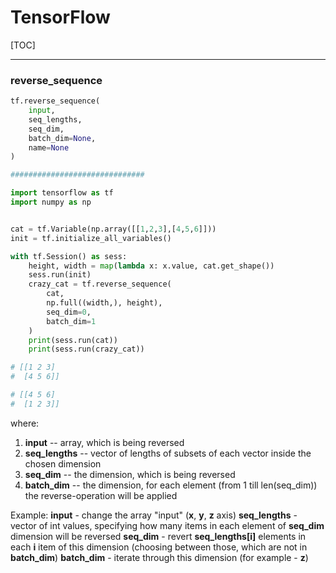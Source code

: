 # TensorFlow

[TOC]

---

### reverse_sequence

```py
tf.reverse_sequence(
    input,
    seq_lengths,
    seq_dim,
    batch_dim=None,
    name=None
)

##############################

import tensorflow as tf
import numpy as np


cat = tf.Variable(np.array([[1,2,3],[4,5,6]]))
init = tf.initialize_all_variables()

with tf.Session() as sess:
    height, width = map(lambda x: x.value, cat.get_shape())
    sess.run(init)
    crazy_cat = tf.reverse_sequence(
        cat,
        np.full((width,), height),
        seq_dim=0,
        batch_dim=1
    )
    print(sess.run(cat))
    print(sess.run(crazy_cat))

# [[1 2 3]
#  [4 5 6]]

# [[4 5 6]
#  [1 2 3]]

```
where:

1. **input** -- array, which is being reversed
1. **seq_lengths** -- vector of lengths of subsets of each vector inside the chosen dimension 
1. **seq_dim** -- the dimension, which is being reversed
1. **batch_dim** -- the dimension, for each element (from 1 till len(seq_dim)) the reverse-operation will be applied

Example:
**input** - change the array "input" (**x**, **y**, **z** axis)
**seq_lengths** - vector of int values, specifying how many items in each element of **seq_dim** dimension will be reversed
**seq_dim** - revert **seq_lengths[i]** elements in each **i** item of this dimension (choosing between those, which are not in **batch_dim**)
**batch_dim** - iterate through this dimension (for example - **z**)